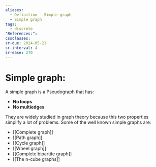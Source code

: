 ```yaml
---
aliases:
  - Definition - Simple graph
  - Simple graph
tags:
  - discrete
"References:": 
cssclasses: 
sr-due: 2024-05-21
sr-interval: 4
sr-ease: 270
---
```

# Simple graph:
A simple graph is a Pseudograph that has: 
+ **No loops**
+ **No multiedges**

They are widely studied in graph theory because this two properties simplify a lot of problems. Some of the well known simple graphs are:

+ [[Complete graph]]
+ [[Path graph]]
+ [[Cycle graph]]
+ [[Wheel graph]]
+ [[Complete bipartite graph]]
+ [[The n-cube graphs]]
